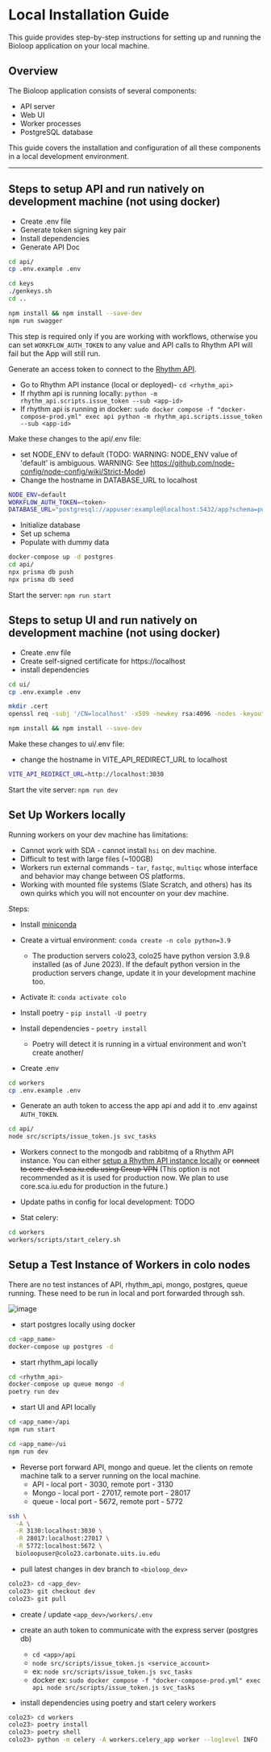 # Local Installation Guide

This guide provides step-by-step instructions for setting up and running the Bioloop application on your local machine. 

## Overview

The Bioloop application consists of several components:
- API server
- Web UI
- Worker processes
- PostgreSQL database

This guide covers the installation and configuration of all these components in a local development environment.

---
## Steps to setup API and run natively on development machine (not using docker)

- Create .env file
- Generate token signing key pair
- Install dependencies
- Generate API Doc

```bash
cd api/
cp .env.example .env

cd keys
./genkeys.sh
cd ..

npm install && npm install --save-dev
npm run swagger
```

This step is required only if you are working with workflows, otherwise you can set `WORKFLOW_AUTH_TOKEN` to any value and API calls to Rhythm API will fail but the App will still run.

Generate an access token to connect to the [Rhythm API](https://github.com/IUSCA/rhythm_api).
- Go to Rhythm API instance (local or deployed)- `cd <rhythm_api>`
- If rhythm api is running locally: `python -m rhythm_api.scripts.issue_token --sub <app-id>`
- If rhythm api is running in docker: `sudo docker compose -f "docker-compose-prod.yml" exec api python -m rhythm_api.scripts.issue_token --sub <app-id>`


Make these changes to the api/.env file:
- set NODE_ENV to default (TODO: WARNING: NODE_ENV value of 'default' is ambiguous. WARNING: See https://github.com/node-config/node-config/wiki/Strict-Mode)
- Change the hostname in DATABASE_URL to localhost
```bash
NODE_ENV=default
WORKFLOW_AUTH_TOKEN=<token>
DATABASE_URL="postgresql://appuser:example@localhost:5432/app?schema=public"
```


- Initialize database
- Set up schema
- Populate with dummy data

```bash
docker-compose up -d postgres
cd api/
npx prisma db push
npx prisma db seed
```

Start the server: `npm run start`

## Steps to setup UI and run natively on development machine (not using docker)

- Create .env file
- Create self-signed certificate for https://localhost 
- install dependencies

```bash
cd ui/
cp .env.example .env

mkdir .cert
openssl req -subj '/CN=localhost' -x509 -newkey rsa:4096 -nodes -keyout ./.cert/key.pem -out ./.cert/cert.pem

npm install && npm install --save-dev
```
Make these changes to ui/.env file:
- change the hostname in VITE_API_REDIRECT_URL to localhost

```bash
VITE_API_REDIRECT_URL=http://localhost:3030
```

Start the vite server: `npm run dev`


## Set Up Workers locally

Running workers on your dev machine has limitations:
- Cannot work with SDA - cannot install `hsi` on dev machine.
- Difficult to test with large files (~100GB)
- Workers run external commands - `tar`, `fastqc`, `multiqc` whose interface and behavior may change between OS platforms.
- Working with mounted file systems (Slate Scratch, and others) has its own quirks which you will not encounter on your dev machine.

Steps:
- Install [miniconda](https://docs.conda.io/en/latest/miniconda.html)

- Create a virtual environment: `conda create -n colo python=3.9`
  - The production servers colo23, colo25 have python version 3.9.8 installed (as of June 2023). If the default python version in the production servers change, update it in your development machine too.

- Activate it: `conda activate colo`

- Install poetry - `pip install -U poetry`

- Install dependencies - `poetry install`
  - Poetry will detect it is running in a virtual environment and won't create another/

- Create .env
```bash
cd workers
cp .env.example .env
```

- Generate an auth token to access the app api and add it to .env against `AUTH_TOKEN`.

```bash
cd api/
node src/scripts/issue_token.js svc_tasks
```

- Workers connect to the mongodb and rabbitmq of a Rhythm API instance. You can either [setup a Rhythm API instance locally](https://github.com/IUSCA/rhythm_api) or ~~connect to core-dev1.sca.iu.edu using Group VPN~~ (This option is not recommended as it is used for production now. We plan to use core.sca.iu.edu for production in the future.)

- Update paths in config for local development:  TODO

- Stat celery:
```bash
cd workers
workers/scripts/start_celery.sh
```

## Setup a Test Instance of Workers in colo nodes
There are no test instances of API, rhythm_api, mongo, postgres, queue running. These need to be run in local and port forwarded through ssh.

![image](https://github.com/IUSCA/bioloop/assets/1618149/7bf3fa0b-fff1-451a-8038-2a8e16910cca)


- start postgres locally using docker

```bash
cd <app_name>
docker-compose up postgres -d
```

- start rhythm_api locally

```bash
cd <rhythm_api>
docker-compose up queue mongo -d
poetry run dev
```

- start UI and API locally

```bash
cd <app_name>/api
npm run start
```

```bash
cd <app_name>/ui
npm run dev
```

- Reverse port forward API, mongo and queue. let the clients on remote machine talk to a server
  running on the local machine.
  - API - local port - 3030, remote port - 3130
  - Mongo - local port - 27017, remote port - 28017
  - queue - local port - 5672, remote port - 5772

```bash
ssh \
  -A \
  -R 3130:localhost:3030 \
  -R 28017:localhost:27017 \
  -R 5772:localhost:5672 \
  bioloopuser@colo23.carbonate.uits.iu.edu
```

- pull latest changes in dev branch to `<bioloop_dev>`

```bash
colo23> cd <app_dev>
colo23> git checkout dev
colo23> git pull
```

- create / update `<app_dev>/workers/.env`
- create an auth token to communicate with the express server (postgres db)
  - `cd <app>/api`
  - `node src/scripts/issue_token.js <service_account>`
  - ex: `node src/scripts/issue_token.js svc_tasks`
  - docker ex: `sudo docker compose -f "docker-compose-prod.yml" exec api node src/scripts/issue_token.js svc_tasks`

- install dependencies using poetry and start celery workers

```bash
colo23> cd workers
colo23> poetry install
colo23> poetry shell
colo23> python -m celery -A workers.celery_app worker --loglevel INFO -O fair --pidfile celery_worker.pid --hostname 'bioloop-dev-celery-w1@%h' --autoscale=2,1
```
